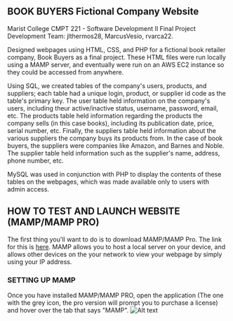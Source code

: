 ## BOOK BUYERS Fictional Company Website 

Marist College CMPT 221 - Software Development II Final Project  
  Development Team: jlthermos28, MarcusVesio, rvarca22.

Designed webpages using HTML, CSS, and PHP for a fictional book retailer company, Book Buyers as a final project. These HTML files were run locally using
  a MAMP server, and eventually were run on an AWS EC2 instance so they could be accessed from anywhere. 
  
Using SQL, we created tables of the company's users, products, and suppliers; each table had a unique login, product, or supplier id code as the table's primary key.
  The user table held information on the company's users, including theur active/inactive status, username, password, email, etc. The products table held 
  information regarding the products the company sells (in this case books), including its publication date, price, serial number, etc. Finally, the suppliers table
  held information about the various suppliers the company buys its products from. In the case of book buyers, the suppliers were companies like Amazon, and Barnes 
  and Noble. The supplier table held information such as the supplier's name, address, phone number, etc. 
  
MySQL was used in conjunction with PHP to display the contents of these tables on the webpages, which was made available only to users with admin access.  


## HOW TO TEST AND LAUNCH WEBSITE (MAMP/MAMP PRO)

The first thing you'll want to do is to download MAMP/MAMP Pro. The link for this is [here](https://www.mamp.info/en/downloads/).
MAMP allows you to host a local server on your device, and allows other devices on the your network to view your webpage by simply using your IP address.

### SETTING UP MAMP
Once you have installed MAMP/MAMP PRO, open the application (The one with the grey icon, the pro version will prompt you to purchase a license) and hover over the tab that says "MAMP". 
![Alt text](/mampstep1.jpg "")
